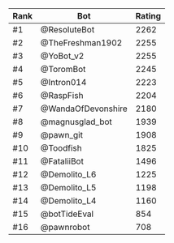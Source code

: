 Rank|Bot|Rating
---|---|---
#1|@ResoluteBot|2262
#2|@TheFreshman1902|2255
#3|@YoBot_v2|2255
#4|@ToromBot|2245
#5|@Intron014|2223
#6|@RaspFish|2204
#7|@WandaOfDevonshire|2180
#8|@magnusglad_bot|1939
#9|@pawn_git|1908
#10|@Toodfish|1825
#11|@FataliiBot|1496
#12|@Demolito_L6|1225
#13|@Demolito_L5|1198
#14|@Demolito_L4|1160
#15|@botTideEval|854
#16|@pawnrobot|708
